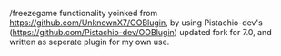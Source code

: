 /freezegame functionality yoinked from https://github.com/UnknownX7/OOBlugin, by using Pistachio-dev's (https://github.com/Pistachio-dev/OOBlugin) updated fork for 7.0, and written as seperate plugin for my own use.
